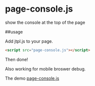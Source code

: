 # page-console.js
show the console at the top of the page

##usage

Add jtpl.js to your page.

```html
<script src="page-console.js"></script>
```

Then done! 

Also working for mobile broswer debug.


The demo <a href="http://jy1989.github.io" target="_blank">page-console.js</a>
